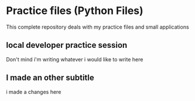 # Practice files (Python Files)

This complete repository deals with my practice files and small applications

## local developer practice session

Don't mind i'm writing whatever i would like to write here

## I made an other subtitle

i made a changes here
